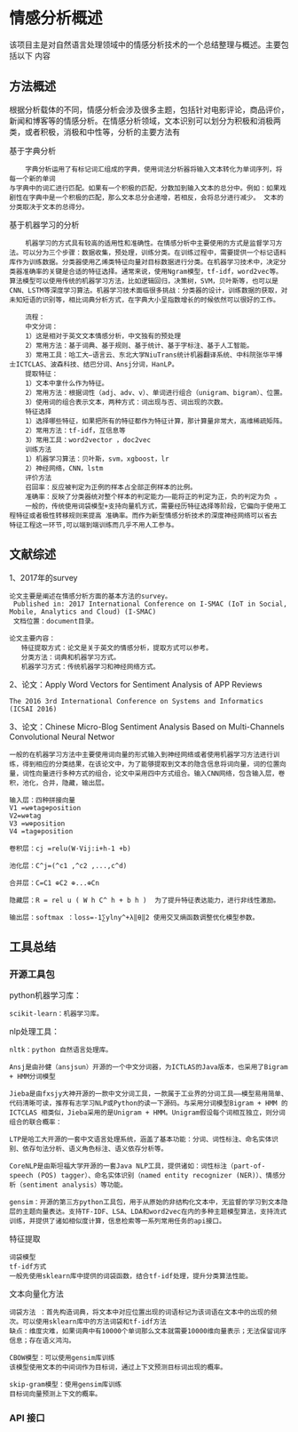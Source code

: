 # 情感分析概述

该项目主是对自然语言处理领域中的情感分析技术的一个总结整理与概述。主要包括以下
内容

## 方法概述
根据分析载体的不同，情感分析会涉及很多主题，包括针对电影评论，商品评价，新闻和博客等的情感分析。在情感分析领域，文本识别可以划分为积极和消极两类，或者积极，消极和中性等，分析的主要方法有  

基于字典分析

        字典分析运用了有标记词汇组成的字典，使用词法分析器将输入文本转化为单词序列，将每一个新的单词  
	与字典中的词汇进行匹配。如果有一个积极的匹配，分数加到输入文本的总分中。例如：如果戏剧性在字典中是一个积极的匹配，那么文本总分会递增，若相反，会将总分进行减少。 文本的分类取决于文本的总得分。

基于机器学习的分析

        机器学习的方式具有较高的适用性和准确性。在情感分析中主要使用的方式是监督学习方法。可以分为三个步骤：数据收集，预处理，训练分类。在训练过程中，需要提供一个标记语料库作为训练数据。分类器使用乙烯类特征向量对目标数据进行分类。在机器学习技术中，决定分类器准确率的关键是合适的特征选择。通常来说，使用Ngram模型，tf-idf，word2vec等。算法模型可以使用传统的机器学习方法，比如逻辑回归，决策树，SVM，贝叶斯等，也可以是CNN、LSTM等深度学习算法。机器学习技术面临很多挑战：分类器的设计，训练数据的获取，对未知短语的识别等，相比词典分析方式，在字典大小呈指数增长的时候依然可以很好的工作。 
        
        流程：
        中文分词：
        1）这是相对于英文文本情感分析，中文独有的预处理
        2）常用方法：基于词典、基于规则、基于统计、基于字标注、基于人工智能。
        3）常用工具：哈工大—语言云、东北大学NiuTrans统计机器翻译系统、中科院张华平博士ICTCLAS、波森科技、结巴分词、Ansj分词，HanLP。
        提取特征：
        1）文本中拿什么作为特征。
        2）常用方法：根据词性（adj、adv、v）、单词进行组合（unigram、bigram）、位置。
        3）使用词的组合表示文本，两种方式：词出现与否、词出现的次数。
        特征选择
        1）选择哪些特征，如果把所有的特征都作为特征计算，那计算量非常大，高维稀疏矩阵。
        2）常用方法：tf-idf，互信息等
        3）常用工具：word2vector ，doc2vec
        训练方法
        1）机器学习算法：贝叶斯，svm，xgboost，lr
        2）神经网络，CNN，lstm
        评价方法
        召回率：反应被判定为正例的样本占全部正例样本的比例。
        准确率：反映了分类器统对整个样本的判定能力——能将正的判定为正，负的判定为负 。
        一般的，传统使用词袋模型+支持向量机方式，需要经历特征选择等阶段，它偏向于使用工程特征或者极性转移规则来提高 准确率。而作为新型情感分析技术的深度神经网络可以省去         特征工程这一环节,可以端到端训练而几乎不用人工参与。



## 文献综述

1、2017年的survey  

    论文主要是阐述在情感分析方面的基本方法的survey。  
     Published in: 2017 International Conference on I-SMAC (IoT in Social, Mobile, Analytics and Cloud) (I-SMAC)
     文档位置：document目录。

    论文主要内容：
       特征提取方式：论文是关于英文的情感分析，提取方式可以参考。  
       分类方法：词典和机器学习方式。  
       机器学习方式：传统机器学习和神经网络方式。
         
2、论文：Apply Word Vectors for Sentiment Analysis of APP Reviews

    The 2016 3rd International Conference on Systems and Informatics (ICSAI 2016)

3、论文：Chinese Micro-Blog Sentiment Analysis Based on Multi-Channels Convolutional Neural Networ

    一般的在机器学习方法中主要使用词向量的形式输入到神经网络或者使用机器学习方法进行训练，得到相应的分类结果，在该论文中，为了能够提取到文本的隐含信息将词向量，词的位置向量，词性向量进行多种方式的组合，论文中采用四中方式组合。输入CNN网络，包含输入层，卷积，池化，合并，隐藏，输出层。

    输入层：四种拼接向量
    V1 =w⊕tag⊕position
    V2=w⊕tag
    V3 =w⊕position
    V4 =tag⊕position
    
    卷积层：cj =relu(W·Vij:i+h-1 +b)

    池化层：C^j=(^c1 ,^c2 ,...,c^d)

    合并层：C=C1 ⊕C2 ⊕...⊕Cn 

    隐藏层：R = rel u ( W h C^ h + b h )  为了提升特征表达能力，进行非线性激励。
    
    输出层：softmax ：loss=-1∑ylny^+λ‖θ‖2 使用交叉熵函数调整优化模型参数。



   	  
## 工具总结

### 开源工具包

python机器学习库：  

    scikit-learn：机器学习库。 

nlp处理工具：  

    nltk：python 自然语言处理库。 

    Ansj是由孙健（ansjsun）开源的一个中文分词器，为ICTLAS的Java版本，也采用了Bigram + HMM分词模型  

    Jieba是由fxsjy大神开源的一款中文分词工具，一款属于工业界的分词工具——模型易用简单、代码清晰可读，推荐有志学习NLP或Python的读一下源码。与采用分词模型Bigram + HMM 的ICTCLAS 相类似，Jieba采用的是Unigram + HMM。Unigram假设每个词相互独立，则分词组合的联合概率： 

    LTP是哈工大开源的一套中文语言处理系统，涵盖了基本功能：分词、词性标注、命名实体识别、依存句法分析、语义角色标注、语义依存分析等。  

    CoreNLP是由斯坦福大学开源的一套Java NLP工具，提供诸如：词性标注（part-of-speech (POS) tagger）、命名实体识别（named entity recognizer (NER)）、情感分析（sentiment analysis）等功能。 

    gensim：开源的第三方python工具包，用于从原始的非结构化文本中，无监督的学习到文本隐层的主题向量表达。支持TF-IDF、LSA、LDA和word2vec在内的多种主题模型算法，支持流式训练，并提供了诸如相似度计算，信息检索等一系列常用任务的api接口。  

特征提取

    词袋模型
    tf-idf方式
    一般先使用sklearn库中提供的词袋函数，结合tf-idf处理，提升分类算法性能。

文本向量化方法

    词袋方法 ：首先构造词典，将文本中对应位置出现的词语标记为该词语在文本中的出现的频次。可以使用sklearn库中的方法词袋和tf-idf方法
    缺点：维度灾难，如果词典中有10000个单词那么文本就需要10000维向量表示；无法保留词序信息；存在语义鸿沟。
    
    CBOW模型：可以使用gensim库训练
    该模型使用文本的中间词作为目标词，通过上下文预测目标词出现的概率。

    skip-gram模型：使用gensim库训练
    目标词向量预测上下文的概率。


   
###  API 接口
